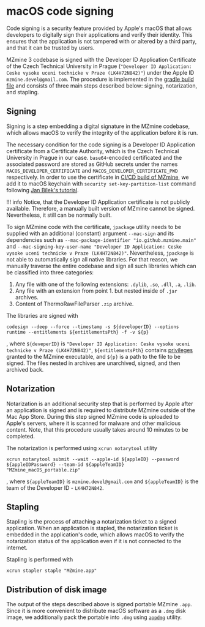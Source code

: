 # macOS code signing

Code signing is a security feature provided by Apple's macOS that allows developers to digitally sign their applications and verify their identity. This ensures that the application is not tampered with or altered by a third party, and that it can be trusted by users.

MZmine 3 codebase is signed with the Developer ID Application Certificate of the Czech Technical University in Prague (`"Developer ID Application: Ceske vysoke uceni technicke v Praze (LK4H72N842)"`) under the Apple ID `mzmine.devel@gmail.com`. The procedure is implemented in the [gradle build file](https://github.com/mzmine/mzmine3/blob/master/build.gradle) and consists of three main steps described below: signing, notarization, and stapling.

## Signing

Signing is a step embedding a digital signature in the MZmine codebase, which allows macOS to verify the integrity of the application before it is run.

The necessary condition for the code signing is a Developer ID Application certificate from a Certificate Authority, which is the Czech Technical University in Prague in our case. `base64`-encoded certificated and the associated password are stored as GitHub secrets under the names `MACOS_DEVELOPER_CERTIFICATE` and `MACOS_DEVELOPER_CERTIFICATE_PWD` respectively. In order to use the certificate in [CI/CD build of MZmine](https://github.com/mzmine/mzmine3/blob/e35aceb5a0737a184038b4749b7e29646172954d/.github/workflows/dev_build_release.yml#L96), we add it to macOS keychain with `security set-key-partition-list` command following [Jan Bílek's tutorial](https://localazy.com/blog/how-to-automatically-sign-macos-apps-using-github-actions).

!!! info
    Notice, that the Developer ID Application certificate is not publicly available. Therefore, a manually built version of MZmine cannot be signed. Nevertheless, it still can be normally built.

To sign MZmine code with the certificate, `jpackage` utility needs to be supplied with an additional (constant) argument `--mac-sign` and its dependencies such as `--mac-package-identifier "io.github.mzmine.main"` and `--mac-signing-key-user-name "Developer ID Application: Ceske vysoke uceni technicke v Praze (LK4H72N842)"`. Nevertheless, `jpackage` is not able to automatically sign all native libraries. For that reason, we manually traverse the entire codebase and sign all such libraries which can be classified into three categories:
1. Any file with one of the following extensions: `.dylib`, `.so`, `.dll`, `.a`, `.lib`.
2. Any file with an extension from point 1. but nested inside of `.jar` archives.
3. Content of ThermoRawFileParser `.zip` archive.

The libraries are signed with

```shell
codesign --deep --force --timestamp -s ${developerID} --options runtime --entitlements ${entitlementsPth} -f -v ${p}
```
, where `${deveperID}` is `"Developer ID Application: Ceske vysoke uceni technicke v Praze (LK4H72N842)"`, `${entitlementsPth}` contains [privileges](https://github.com/mzmine/mzmine3/blob/master/gradle/macos.entitlements) granted to the MZmine executable, and `${p}` is a path to the file to be signed. The files nested in archives are unarchived, signed, and then archived back.

## Notarization

Notarization is an additional security step that is performed by Apple after an application is signed and is required to distribute MZmine outside of the Mac App Store. During this step signed MZmine code is uploaded to Apple's servers, where it is scanned for malware and other malicious content. Note, that this procedure usually takes around 10 minutes to be completed.

The notarization is performed using `xcrun notarytool` utility

```shell
xcrun notarytool submit --wait --apple-id ${appleID} --password ${appleIDPassword} --team-id ${appleTeamID} "MZmine_macOS_portable.zip"
```

, where `${appleTeamID}` is `mzmine.devel@gmail.com` and `${appleTeamID}` is the team of the Developer ID - `LK4H72N842`.

## Stapling

Stapling is the process of attaching a notarization ticket to a signed application. When an application is stapled, the notarization ticket is embedded in the application's code, which allows macOS to verify the notarization status of the application even if it is not connected to the internet.

Stapling is performed with

```shell
xcrun stapler staple "MZmine.app"
```

## Distribution of disk image
The output of the steps described above is signed portable MZmine `.app`. Since it is more convenient to distribute macOS software as a `.dmg` disk image, we additionally pack the portable into `.dmg` using [`appdmg`](https://github.com/LinusU/node-appdmg) utility.
